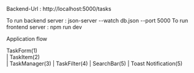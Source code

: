 
 Backend-Url : http://localhost:5000/tasks

To run backend server : json-server --watch db.json --port 5000 
To run frontend server : npm run dev

Application flow
       
TaskForm(1)   
   |
TaskItem(2)    
   |
TaskManager(3)
   |
TaskFilter(4)
   |
SearchBar(5)
   |
Toast Notification(5)     

